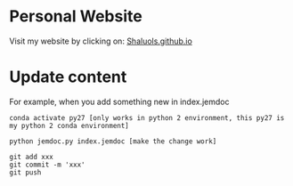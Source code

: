 # Personal Website
Visit my website by clicking on:
[Shaluols.github.io](https://Shaluols.github.io)

# Update content
For example, when you add something new in index.jemdoc
```
conda activate py27 [only works in python 2 environment, this py27 is my python 2 conda environment]
```
```
python jemdoc.py index.jemdoc [make the change work]
```

```
git add xxx
git commit -m 'xxx'
git push
```